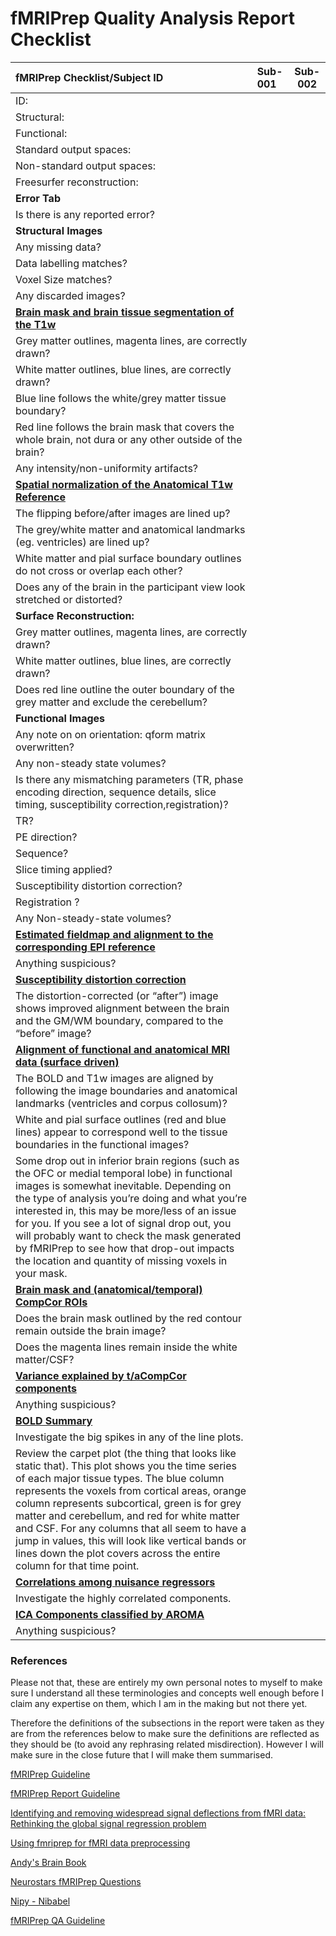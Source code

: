 # fMRIPrep Quality Analysis Report Checklist


| fMRIPrep Checklist/Subject ID   | Sub-001 | Sub-002  |
|:------ |:------- | --- |
| ID:|         |     |
| Structural:|         |     |
| Functional:|         |     |
| Standard output spaces:|         |     |
| Non-standard output spaces:|         |     |
| Freesurfer reconstruction:|         |     |
| **Error Tab**|         |     |
| Is there is any reported error?|         |     |
| **Structural Images**|         |     |
| Any missing data?|         |     |
| Data labelling matches?|     |     |                                       |Data dimension matches?          |     |
|Voxel Size matches?|         |     |
| Any discarded images?|         |     |
| [**Brain mask and brain tissue segmentation of the T1w**](https://github.com/complexbrains/the_zen_of_fmriprep/blob/main/report_section_definitions/brain_mask_and_anatomical_temporal_CompCor_ROIs.md)|         |     |
| Grey matter outlines, magenta lines, are  correctly drawn?|         |     |
| White matter outlines, blue lines, are  correctly drawn?|         |     |
| Blue line follows the white/grey matter tissue boundary?|         |     |
| Red line follows the brain mask that covers the whole brain, not dura or any other outside of the brain?|         |     |
| Any intensity/non-uniformity artifacts? |         |     |
| [**Spatial normalization of the Anatomical T1w Reference**](https://github.com/complexbrains/the_zen_of_fmriprep/blob/main/report_section_definitions/spatial_normalization_of_the_anatomical_T1w_reference.md) |         |     |
| The flipping before/after images are lined up? |         |     |
| The grey/white matter and anatomical landmarks (eg. ventricles) are lined up?  |         |     |
| White matter and pial surface boundary outlines do not cross or overlap each other?|         |     |
| Does any of the brain in the participant view look stretched or distorted?|         |     |
| **Surface Reconstruction:**|         |     |
| Grey matter outlines, magenta lines, are  correctly drawn?|         |     |
| White matter outlines, blue lines, are  correctly drawn?|         |     |
| Does red line outline the outer boundary of the grey matter and exclude the cerebellum?|         |     |
| **Functional Images**|         |     |
| Any note on on orientation: qform matrix overwritten?|         |     |
| Any non-steady state volumes?|         |     |
| Is there any mismatching parameters (TR, phase encoding direction, sequence details, slice timing, susceptibility correction,registration)? |         |     |
| TR? |         |     |
| PE direction?|         |     |
| Sequence?|         |     |
| Slice timing applied?|         |     |
| Susceptibility distortion correction? |         |     |
| Registration ?|         |     |
| Any Non-steady-state volumes? |         |     |
| [**Estimated fieldmap and alignment to the corresponding EPI reference**](https://github.com/complexbrains/the_zen_of_fmriprep/blob/main/report_section_definitions/estimated_fieldmap_and_alignment_to_the_corresponding_EPI_reference.md)|         |     |
| Anything suspicious?|         |     |
| [**Susceptibility distortion correction** ](https://github.com/complexbrains/the_zen_of_fmriprep/blob/main/report_section_definitions/susceptibility_distortion_correction.md)|         |     |
| The distortion-corrected (or “after”) image shows improved alignment between the brain and the GM/WM boundary, compared to the “before” image?|         |     |
| [**Alignment of functional and anatomical MRI data (surface driven)**](https://github.com/complexbrains/the_zen_of_fmriprep/blob/main/report_section_definitions/alignment_of_functional_and_anatomic.md)|         |     |
| The BOLD and T1w images are aligned by following the image boundaries and anatomical landmarks (ventricles and corpus collosum)? |         |     |
| White and pial surface outlines (red and blue lines) appear to correspond well to the tissue boundaries in the functional images?|         |     |
| Some drop out in inferior brain regions (such as the OFC or medial temporal lobe) in functional images is somewhat inevitable. Depending on the type of analysis you’re doing and what you’re interested in, this may be more/less of an issue for you. If you see a lot of signal drop out, you will probably want to check the mask generated by fMRIPrep to see how that drop-out impacts the location and quantity of missing voxels in your mask. |         |     |
| [**Brain mask and (anatomical/temporal) CompCor ROIs** ](https://github.com/complexbrains/the_zen_of_fmriprep/blob/main/report_section_definitions/brain_mask_and_anatomical_temporal_CompCor_ROIs.md)|         |     |
| Does the brain mask outlined by the red contour remain outside the brain image?|         |     |
| Does the magenta lines remain inside the white matter/CSF?|         |     |
| [**Variance explained by t/aCompCor components**](https://github.com/complexbrains/the_zen_of_fmriprep/blob/main/report_section_definitions/variance_explained_by_t_a_CompCor_components.md)|         |     |
| Anything suspicious? |         |     |
| [**BOLD Summary**](https://github.com/complexbrains/the_zen_of_fmriprep/blob/main/report_section_definitions/BOLD_summary.md)|         |     |
| Investigate the big spikes in any of the line plots.|         |     |
| Review the carpet plot (the thing that looks like static that). This plot shows you the time series of each major tissue types. The blue column represents the voxels from cortical areas, orange column represents subcortical, green is for grey matter and cerebellum, and red for white matter and CSF. For any columns that all seem to have a jump in values, this will look like vertical bands or lines down the plot covers across the entire column for that time point. |         |     |
| [**Correlations among nuisance regressors**](https://github.com/complexbrains/the_zen_of_fmriprep/blob/main/report_section_definitions/correlations_among_nuisance_regressors.md)|         |     |
| Investigate the highly correlated components.|         |     |
| [**ICA Components classified by AROMA**](https://github.com/complexbrains/the_zen_of_fmriprep/blob/main/report_section_definitions/ICA_components_classified_by_AROMA.md)|         |     |
| Anything suspicious?|   

### **References**

Please not that, these are entirely my own personal notes to myself to make sure I understand all these terminologies and concepts well enough before I claim any expertise on them, which I am in the making but not there yet. 

Therefore the definitions of the subsections in the report were taken as they are from the references below to make sure the definitions are reflected as they should be (to avoid any rephrasing related misdirection). However I will make sure in the close future that I will make them summarised. 

[fMRIPrep Guideline](https://fmriprep.org/en/stable/outputs.html)

[fMRIPrep Report Guideline](https://docs.google.com/document/d/1TE6ZWzNg8cDpvL4Vu0VGOZQLXkQ88Fa59AORzN01Avk/edit#)

[Identifying and removing widespread signal deflections from fMRI data: Rethinking the global signal regression problem](https://www.sciencedirect.com/science/article/pii/S1053811920301014)

[Using fmriprep for fMRI data preprocessing](https://medium.com/@gelana/using-fmriprep-for-fmri-data-preprocessing-90ce4a9b85bd)

[Andy's Brain Book](https://andysbrainbook.readthedocs.io/en/latest/OpenScience/OS/fMRIPrep.html)

[Neurostars fMRIPrep Questions](https://neurostars.org/search?q=fmriprep)

[Nipy - Nibabel](https://nipy.org/nibabel/coordinate_systems.html#naming-reference-spaces)

[fMRIPrep QA Guideline](https://github.com/complexbrains/fmriprep_qa_guide)
